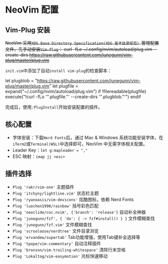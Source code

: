 # NeoVim 配置

## Vim-Plug 安装
<del>NeoVim 采用`XDG Base Directory Specification(XDG 基本目录规范) `管理配置文件，先手动安装`Vim-Plug`：
  curl -fLo ~/.config/nvim/autoload/plug.vim --create-dirs https://raw.githubusercontent.com/junegunn/vim-plug/master/plug.vim
</del>

`init.vim`中添加了自动`install vim-plug`的检查脚本：

  let plugblob = "https://raw.githubusercontent.com/junegunn/vim-plug/master/plug.vim"
  let plugfile = expand("~/.config/nvim/autoload/plug.vim")
  if !filereadable(plugfile)
    execute("!curl -fLo '".plugfile."' --create-dirs '".plugblob."'")
  endif

完成后，使用`:PlugInstall`开始安装配置的插件。

## 核心配置
- 字体安装：下载`Nerd Fonts`后，通过 Mac & Windows 系统功能安装字体，在`iTerm2`或`Terminal(WSL)`中选择即可，NeoVim 中无需字体相关配置。
- Leader Key：`let g:mapleader = ","`
- ESC 映射：`imap jj <esc>`


## 插件选择
- `Plug 'rakr/vim-one'`     主题插件
- `Plug 'itchyny/lightline.vim'`    状态栏主题
- `Plug 'ryanoasis/vim-devicons'`   炫酷图标，依赖 Nerd Fonts
- `Plug 'luochen1990/rainbow'`      括号彩色匹配
- `Plug 'neoclide/coc.nvim', {'branch': 'release'}`    自动补全神器
- `Plug 'junegunn/fzf', { 'do': { -> fzf#install() } }`   文件模糊查找
- `Plug 'junegunn/fzf.vim'`    文件模糊查找
- `Plug 'scrooloose/nerdtree'`   文件目录浏览
- `Plug 'ervandew/supertab'`     Tab功能增强，使用Tab键补全选择等
- `Plug 'tpope/vim-commentary'`  自动注释插件
- `Plug 'bronson/vim-trailing-whitespace'` 清除行末空格
- `Plug 'Lokaltog/vim-easymotion'`  光标快速移动
